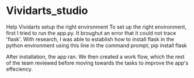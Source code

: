 # Vividarts_studio
 Help Vividarts setup the right environment
 To set up the right environment, first I tried to run the app.py. It broughut an error that it could not trace 'flask'.
 With research, I was able to establish how to install flask in the python environment
 using this line in the command prompt;
       pip install flask

 After installation, the app ran. 
 We then created a work flow, which the rest of the team reviewed before moving towards the tasks to improve the app's effeciency.
